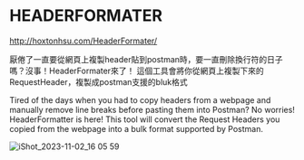 # HEADERFORMATER

http://hoxtonhsu.com/HeaderFormater/


厭倦了一直要從網頁上複製header貼到postman時，要一直刪除換行符的日子嗎？沒事！HeaderFormater來了！
這個工具會將你從網頁上複製下來的RequestHeader，複製成postman支援的bluk格式

Tired of the days when you had to copy headers from a webpage and manually remove line breaks before pasting them into Postman? No worries! HeaderFormatter is here! This tool will convert the Request Headers you copied from the webpage into a bulk format supported by Postman.



![iShot_2023-11-02_16 05 59](https://github.com/Hoxton019030/HeaderFormater/assets/98711945/848bda2a-2e7e-491a-9762-8860b1cbd292)

